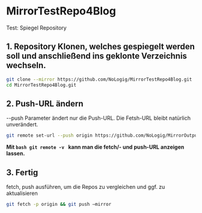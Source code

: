 
# MirrorTestRepo4Blog
Test: Spiegel Repository 

## 1. Repository Klonen, welches gespiegelt werden soll und anschließend ins geklonte Verzeichnis wechseln.
```bash
git clone --mirror https://github.com/NoLogig/MirrorTestRepo4Blog.git 
cd MirrorTestRepo4Blog.git
```

## 2. Push-URL ändern 
--push Parameter ändert nur die Push-URL. Die Fetsh-URL bleibt natürlich unverändert.
```bash
git remote set-url --push origin https://github.com/NoLogig/MirrorOutputRepo4Blog.git
```
**Mit  ```bash git remote -v ``` kann man die fetch/- und push-URL anzeigen lassen.**

## 3. Fertig
fetch, push ausführen, um die Repos zu vergleichen und ggf. zu aktualisieren 
```bash
git fetch -p origin && git push –mirror
```
